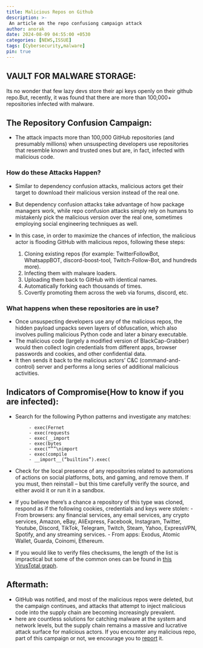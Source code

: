 ```yaml
---
title: Malicious Repos on Github
description: >-
 An article on the repo confusiong campaign attack
author: anorak
date: 2024-08-09 04:55:00 +0530
categories: [NEWS,ISSUE]
tags: [Cybersecurity,malware]
pin: true
---
```


## VAULT FOR MALWARE STORAGE:
Its no wonder that few lazy devs store their api keys openly on their github repo.But, recently, it was found that there are more than 100,000+ repositories infected with malware.

## The Repository Confusion Campaign:

- The attack impacts more than 100,000 GitHub repositories (and presumably millions) when unsuspecting developers use repositories that resemble known and trusted ones but are, in fact, infected with malicious code. 

### How do these Attacks Happen?

-  Similar to dependency confusion attacks, malicious actors get their target to download their malicious version instead of the real one.
-  But dependency confusion attacks take advantage of how package managers work, while repo confusion attacks simply rely on humans to mistakenly pick the malicious version over the real one, sometimes employing social engineering techniques as well.
-  In this case, in order to maximize the chances of infection, the malicious actor is flooding GitHub with malicious repos, following these steps:


    1. Cloning existing repos (for example: TwitterFollowBot, WhatsappBOT, discord-boost-tool, Twitch-Follow-Bot, and hundreds more).
    2. Infecting them with malware loaders.
    3. Uploading them back to GitHub with identical names. 
    4. Automatically forking each thousands of times. 
    5. Covertly promoting them across the web via forums, discord, etc.
 
### What happens when these repositories are in use?

- Once unsuspecting developers use any of the malicious repos, the hidden payload unpacks seven layers of obfuscation, which also involves pulling malicious Python code and later a binary executable.
- The malicious code (largely a modified version of BlackCap-Grabber) would then collect login credentials from different apps, browser passwords and cookies, and other confidential data.
- It then sends it back to the malicious actors’ C&C (command-and-control) server and performs a long series of additional malicious activities.

## Indicators of Compromise(How to know if you are infected):

- Search for the following Python patterns and investigate any matches:
  
           - exec(Fernet
           - exec(requests 
           - exec(__import
           - exec(bytes
           - exec(“””\nimport
           - exec(compile
           - __import__(“builtins”).exec(
 
  
 - Check for the local presence of any repositories related to automations of actions on social platforms, bots, and gaming, and remove them. If you must, then reinstall – but this time carefully verify the source, and either avoid it or run it in a sandbox.
 - If you believe there’s a chance a repository of this type was cloned, respond as if the following cookies, credentials and keys were stolen:
        - From browsers: any financial services, any email services, any crypto services, Amazon, eBay, AliExpress, Facebook, Instagram, Twitter, Youtube, Discord, TikTok, Telegram, Twitch, Steam, Yahoo, ExpressVPN, Spotify, and any streaming services.
        - From apps: Exodus, Atomic Wallet, Guarda, Coinomi, Ethereum.
- If you would like to verify files checksums, the length of the list is impractical but some of the common ones can be found in [this VirusTotal graph](https://www.virustotal.com/graph/embed/gcaa313af04de4e9dba8fd990fa41444e370ecb32e35444e3a8109dfe8b647456?theme=dark).

## Aftermath:

- GitHub was notified, and most of the malicious repos were deleted, but the campaign continues, and attacks that attempt to inject malicious code into the supply chain are becoming increasingly prevalent.
- here are countless solutions for catching malware at the system and network levels, but the supply chain remains a massive and lucrative attack surface for malicious actors. If you encounter any malicious repo, part of this campaign or not, we encourage you to [report](https://docs.github.com/en/communities/maintaining-your-safety-on-github/reporting-abuse-or-spam) it.
  
